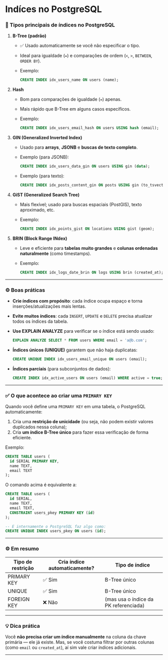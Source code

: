 # Indíces no PostgreSQL

### 🧩 Tipos principais de índices no PostgreSQL

1. **B-Tree (padrão)**

   * ✅ Usado automaticamente se você não especificar o tipo.
   * Ideal para igualdade (`=`) e comparações de ordem (`<`, `>`, `BETWEEN`, `ORDER BY`).
   * Exemplo:

     ```sql
     CREATE INDEX idx_users_name ON users (name);
     ```

2. **Hash**

   * Bom para comparações de igualdade (`=`) apenas.
   * Mais rápido que B-Tree em alguns casos específicos.
   * Exemplo:

     ```sql
     CREATE INDEX idx_users_email_hash ON users USING hash (email);
     ```

3. **GIN (Generalized Inverted Index)**

   * Usado para **arrays**, **JSONB** e **buscas de texto completo**.
   * Exemplo (para JSONB):

     ```sql
     CREATE INDEX idx_users_data_gin ON users USING gin (data);
     ```
   * Exemplo (para texto):

     ```sql
     CREATE INDEX idx_posts_content_gin ON posts USING gin (to_tsvector('portuguese', content));
     ```

4. **GiST (Generalized Search Tree)**

   * Mais flexível; usado para buscas espaciais (PostGIS), texto aproximado, etc.
   * Exemplo:

     ```sql
     CREATE INDEX idx_points_gist ON locations USING gist (geom);
     ```

5. **BRIN (Block Range INdex)**

   * Leve e eficiente para **tabelas muito grandes** e **colunas ordenadas naturalmente** (como timestamps).
   * Exemplo:

     ```sql
     CREATE INDEX idx_logs_date_brin ON logs USING brin (created_at);
     ```

---

### ⚙️ Boas práticas

* **Crie índices com propósito**: cada índice ocupa espaço e torna inserções/atualizações mais lentas.
* **Evite muitos índices**: cada `INSERT`, `UPDATE` e `DELETE` precisa atualizar todos os índices da tabela.
* **Use EXPLAIN ANALYZE** para verificar se o índice está sendo usado:

  ```sql
  EXPLAIN ANALYZE SELECT * FROM users WHERE email = 'a@b.com';
  ```
* **Índices únicos (UNIQUE)** garantem que não haja duplicatas:

  ```sql
  CREATE UNIQUE INDEX idx_users_email_unique ON users (email);
  ```
* **Índices parciais** (para subconjuntos de dados):

  ```sql
  CREATE INDEX idx_active_users ON users (email) WHERE active = true;
  ```

---

### ✅ O que acontece ao criar uma `PRIMARY KEY`

Quando você define uma `PRIMARY KEY` em uma tabela, o PostgreSQL automaticamente:

1. Cria uma **restrição de unicidade** (ou seja, não podem existir valores duplicados nessa coluna);
2. Cria **um índice B-Tree único** para fazer essa verificação de forma eficiente.

Exemplo:

```sql
CREATE TABLE users (
  id SERIAL PRIMARY KEY,
  name TEXT,
  email TEXT
);
```

O comando acima é equivalente a:

```sql
CREATE TABLE users (
  id SERIAL,
  name TEXT,
  email TEXT,
  CONSTRAINT users_pkey PRIMARY KEY (id)
);

-- E internamente o PostgreSQL faz algo como:
CREATE UNIQUE INDEX users_pkey ON users (id);
```

---

### ⚙️ Em resumo

| Tipo de restrição | Cria índice automaticamente? | Tipo de índice                        |
| ----------------- | ---------------------------- | ------------------------------------- |
| PRIMARY KEY       | ✅ Sim                        | B-Tree único                          |
| UNIQUE            | ✅ Sim                        | B-Tree único                          |
| FOREIGN KEY       | ❌ Não                        | (mas usa o índice da PK referenciada) |

---

### 💡 Dica prática

Você **não precisa criar um índice manualmente** na coluna da chave primária — ele já existe.
Mas, se você costuma filtrar por outras colunas (como `email` ou `created_at`), aí sim vale criar índices adicionais.

---
